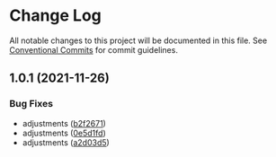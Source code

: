 # Change Log

All notable changes to this project will be documented in this file.
See [Conventional Commits](https://conventionalcommits.org) for commit guidelines.

## 1.0.1 (2021-11-26)


### Bug Fixes

* adjustments ([b2f2671](https://github.com/diegoavieira/rdsystem/commit/b2f2671bbfa06a609f1b834ec5e04731a3f91a8e))
* adjustments ([0e5d1fd](https://github.com/diegoavieira/rdsystem/commit/0e5d1fdb905dd29adb77ebfc00654048cd7e8e17))
* adjustments ([a2d03d5](https://github.com/diegoavieira/rdsystem/commit/a2d03d5e2cb067966fa73ea91ec3b167498002bb))
